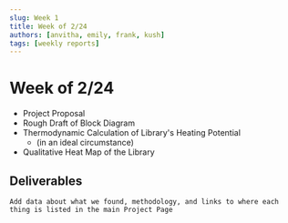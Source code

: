 ```yaml
---
slug: Week 1
title: Week of 2/24
authors: [anvitha, emily, frank, kush]
tags: [weekly reports]
---
```


# Week of 2/24

* Project Proposal
* Rough Draft of Block Diagram
* Thermodynamic Calculation of Library's Heating Potential 
  * (in an ideal circumstance)
* Qualitative Heat Map of the Library

## Deliverables

```
Add data about what we found, methodology, and links to where each thing is listed in the main Project Page
```